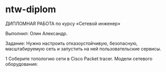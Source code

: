 # ntw-diplom
ДИПЛОМНАЯ РАБОТА
по курсу «Сетевой инженер»

Выполнил:
Олин Александр.

Задание:
Нужно настроить отказоустойчивую, безопасную, масштабируемую сеть и запустить на ней пользовательские сервисы.

1 Соберите топологию сети в Cisco Packet tracer. Модели сетевого оборудования:
